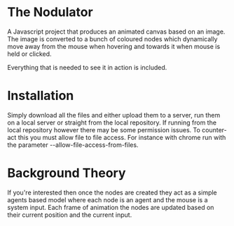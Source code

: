 The Nodulator
=========

A Javascript project that produces an animated canvas based on an image. The image is converted to a bunch of coloured nodes which dynamically move away from the mouse when hovering and towards it when mouse is held or clicked. 

Everything that is needed to see it in action is included.

Installation
========

Simply download all the files and either upload them to a server, run them on a local server or straight from the local repository. If running from the local repository however there may be some permission issues. To counter-act this you must allow file to file access. For instance with chrome run with the parameter --allow-file-access-from-files.

Background Theory
========

If you're interested then once the nodes are created they act as a simple agents based model where each node is an agent and the mouse is a system input. Each frame of animation the nodes are updated based on their current position and the current input.
